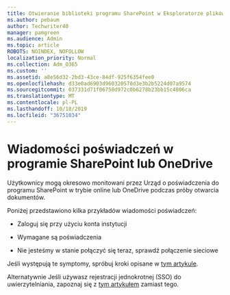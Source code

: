 ```yaml
---
title: Otwieranie biblioteki programu SharePoint w Eksploratorze plików
ms.author: pebaum
author: Techwriter40
manager: pamgreen
ms.audience: Admin
ms.topic: article
ROBOTS: NOINDEX, NOFOLLOW
localization_priority: Normal
ms.collection: Adm_O365
ms.custom: ''
ms.assetid: a8e56d32-2bd3-43ce-84df-925f6354fee0
ms.openlocfilehash: d33e0ad6903d960320578d3e3b2b5224d07a9574
ms.sourcegitcommit: 037331d71f06750d972c0b6278b23bb15c4806ca
ms.translationtype: MT
ms.contentlocale: pl-PL
ms.lasthandoff: 10/18/2019
ms.locfileid: "36751034"
---
```

# <a name="credential-messages-in-sharepoint-or-onedrive"></a>Wiadomości poświadczeń w programie SharePoint lub OneDrive

Użytkownicy mogą okresowo monitowani przez Urząd o poświadczenia do programu SharePoint w trybie online lub OneDrive podczas próby otwarcia dokumentów.

Poniżej przedstawiono kilka przykładów wiadomości poświadczeń:

- Zaloguj się przy użyciu konta instytucji

- Wymagane są poświadczenia

- Nie jesteśmy w stanie połączyć się teraz, sprawdź połączenie sieciowe

Jeśli występują te symptomy, spróbuj kroki opisane w [tym artykule](https://support.microsoft.com/help/2913639/office-applications-periodically-prompt-for-credentials-to-sharepoint).

Alternatywnie Jeśli używasz rejestracji jednokrotnej (SSO) do uwierzytelniania, zapoznaj się z [tym artykułem](https://support.microsoft.com/help/4025962/cant-sign-in-after-update-to-office-2016-build-16-0-7967-on-windows-10) zamiast tego.

